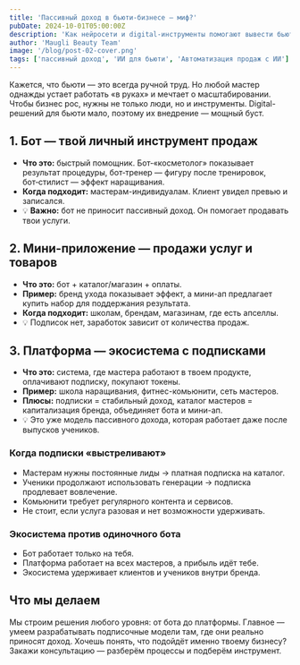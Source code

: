 ```yaml
---
title: 'Пассивный доход в бьюти-бизнесе — миф?'
pubDate: 2024-10-01T05:00:00Z
description: 'Как нейросети и digital-инструменты помогают вывести бьюти-бизнес на новый уровень: бот, мини-ап или платформа.'
author: 'Maugli Beauty Team'
image: '/blog/post-02-cover.png'
tags: ['пассивный доход', 'ИИ для бьюти', 'Автоматизация продаж с ИИ']
---
```


Кажется, что бьюти — это всегда ручной труд. Но любой мастер однажды устает работать «в руках» и мечтает о масштабировании. Чтобы бизнес рос, нужны не только люди, но и инструменты. Digital-решений для бьюти мало, поэтому их внедрение — мощный буст.

## 1. Бот — твой личный инструмент продаж

- **Что это:** быстрый помощник. Бот‑«косметолог» показывает результат процедуры, бот‑тренер — фигуру после тренировок, бот‑стилист — эффект наращивания.
- **Когда подходит:** мастерам-индивидуалам. Клиент увидел превью и записался.
- 💡 **Важно:** бот не приносит пассивный доход. Он помогает продавать твои услуги.

## 2. Мини-приложение — продажи услуг и товаров

- **Что это:** бот + каталог/магазин + оплаты.
- **Пример:** бренд ухода показывает эффект, а мини-ап предлагает купить набор для поддержания результата.
- **Когда подходит:** школам, брендам, магазинам, где есть апселлы.
- 💡 Подписок нет, заработок зависит от количества продаж.

## 3. Платформа — экосистема с подписками

- **Что это:** система, где мастера работают в твоем продукте, оплачивают подписку, покупают токены.
- **Пример:** школа наращивания, фитнес-комьюнити, сеть мастеров.
- **Плюсы:** подписки = стабильный доход, каталог мастеров = капитализация бренда, объединяет бота и мини-ап.
- 💡 Это уже модель пассивного дохода, которая работает даже после выпусков учеников.

### Когда подписки «выстреливают»

- Мастерам нужны постоянные лиды → платная подписка на каталог.
- Ученики продолжают использовать генерации → подписка продлевает вовлечение.
- Комьюнити требует регулярного контента и сервисов.
- Не стоит, если услуга разовая и нет возможности удерживать.

### Экосистема против одиночного бота

- Бот работает только на тебя.
- Платформа работает на всех мастеров, а прибыль идёт тебе.
- Экосистема удерживает клиентов и учеников внутри бренда.

## Что мы делаем

Мы строим решения любого уровня: от бота до платформы. Главное — умеем разрабатывать подписочные модели там, где они реально приносят доход. Хочешь понять, что подойдёт именно твоему бизнесу? Закажи консультацию — разберём процессы и подберём инструмент.
